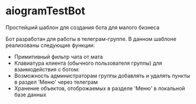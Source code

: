 # aiogramTestBot
Простейший шаблон для создания бота для малого бизнеса

Бот разработан для работы в телеграм-группе.
В данном шаблоне реализованы следующие функции:
- Примитивный фильтр чата от мата
- Клавиатура клиента (обычного пользователя группы) для взаимодействия с ботом:
- Возможность администраторам группы добавлять и удалять пункты в раздел 'Меню' через телеграм
- Хранение объектов, отоброжаемых в разделе 'Меню' в локальной базе данных
